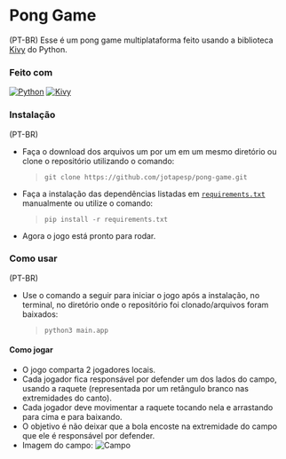 # Pong Game

(PT-BR)
Esse é um pong game multiplataforma feito usando a biblioteca [Kivy](https://kivy.org/doc/stable/) do Python.

### Feito com

[![Python](https://img.shields.io/badge/Python-000?style=for-the-badge&logo=python)](https://docs.python.org/3.10/)
[![Kivy](https://img.shields.io/badge/Kivy-000?style=for-the-badge&logo=python)](https://kivy.org/doc/stable/)

### Instalação

(PT-BR)
* Faça o download dos arquivos um por um em um mesmo diretório ou clone o repositório utilizando o comando:
  >`git clone https://github.com/jotapesp/pong-game.git`

* Faça a instalação das dependências listadas em [`requirements.txt`](https://github.com/jotapesp/pong-game/blob/main/requirements.txt) manualmente ou utilize o comando:
  >`pip install -r requirements.txt`

* Agora o jogo está pronto para rodar.

### Como usar

(PT-BR)
* Use o comando a seguir para iniciar o jogo após a instalação, no terminal, no diretório onde o repositório foi clonado/arquivos foram baixados:
  > `python3 main.app`

#### Como jogar

* O jogo comparta 2 jogadores locais.
* Cada jogador fica responsável por defender um dos lados do campo, usando a raquete (representada por um retângulo branco nas extremidades do canto).
* Cada jogador deve movimentar a raquete tocando nela e arrastando para cima e para baixando.
* O objetivo é não deixar que a bola encoste na extremidade do campo que ele é responsável por defender.
* Imagem do campo:
![Campo](https://i.imgur.com/y6SDyek.jpg)
